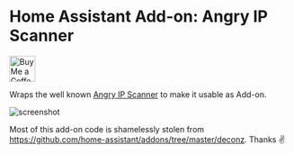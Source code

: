 # Home Assistant Add-on: Angry IP Scanner

<a href='https://ko-fi.com/supportkofi' target='_blank'><img height='35' style='border:0px;height:46px;' src='https://az743702.vo.msecnd.net/cdn/kofi3.png?v=0' border='0' alt='Buy Me a Coffee at ko-fi.com'></a>

Wraps the well known [Angry IP Scanner](https://angryip.org/) to make it usable as Add-on.

![screenshot](https://github.com/MaxWinterstein/homeassistant-addons/blob/main/angryipscanner/screenshot.png?raw=true)

Most of this add-on code is shamelessly stolen from https://github.com/home-assistant/addons/tree/master/deconz. Thanks ✌️
